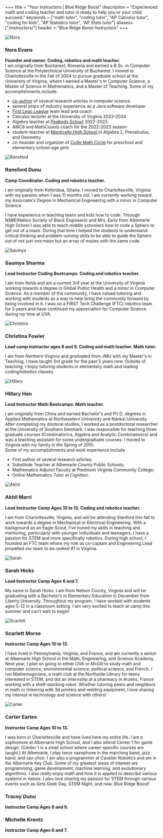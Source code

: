 +++
title = "Your Instructors | Blue Ridge Boost"
description = "Experienced math and coding teacher and tutor is ready to help you or your child succeed."
keywords = ["math tutor", "coding tutor", "AP Calculus tutor", "coding for kids", "AP Statistics tutor", "AP Stats tutor"]
aliases=["/instructors/"]
header = "Blue Ridge Boost Instructors"
+++

<div class="container">
  <div class="row py-2">
    <div class="col-sm-2">
      <a id="nora"></a>
      <img src="/images/evansnora.webp" alt="Nora" class="img-fluid">      
    </div>
    <div class="col-sm-10">
      <h3>Nora Evans</h3>
      <b>Founder and owner. Coding, robotics and math teacher.</b><br>
      I am originally from Bucharest, Romania and earned a B.Sc. in Computer Science at the Polytechnical University of Bucharest. I moved to Charlottesville in the Fall of 2004 to pursue graduate school at the University of Virginia, where I earned a Master's in Computer Science, a Master of Science in Mathematics, and a Master of Teaching. Some of my accomplishments include:

* [co-author](https://scholar.google.com/citations?user=BTsjtmgAAAAJ&hl=en&oi=ao) of several research articles in computer science
* several years of industry experience as a Java software developer
* [First Lego League](https://www.firstinspires.org/robotics/fll/what-is-first-lego-league) team lead and coach
* Calculus lecturer at the University of Virginia 2023-2024
* Algebra teacher at [Peabody School](https://peabodyschool.org/) 2022-2023
* AMC8 and MathCounts coach for the 2022-2023 season
* student-teacher at [Monticello High School](https://mohs.k12albemarle.org/) in Algebra 2, Precalculus, and Geometry 
* co-founder and organizer of [Cville Math Circle](https://cvillemathcircle.org/) for preschool and elementary school-age girls
    </div>
  </div>
  <div class="row">
    <div class="col-sm-2"><a id="ransford"></a>
      <img src="/images/ransford.jpg" alt="Ransford" class="img-fluid">      
    </div>
    <div class="col-sm-10">
      <h3>Ransford Dunu</h3>
      <b>Camp Coordinator. Coding and robotics teacher.</b><br>
      <p>I am originally from Koforidua, Ghana. I moved to Charlottesville, Virginia with my parents when I was 11 months old. I am currently working toward my Associate's Degree in Mechanical Engineering with a minor in Computer Science.</p>
      <p>I have experience in teaching teens and kids how to code. Through NSBE(Nation Society of Black Engineers) and Mrs. Early from Albemarle High School I was able to teach middle schoolers how to code a Sphero to get out of a maze. During that time I helped the students to understand critical thinking and problem-solving skills to be able to guide the Sphero out of not just one maze but an array of mazes with the same code.</p>
    </div>
  </div>
  <div class="row">
    <div class="col-sm-2"><a id="saumya"></a>
      <p></p>
      <img src="/images/saumya.png" alt="Saumya" class="img-fluid"> 
    </div>
    <div class="col-sm-10">
    <h3>Saumya Sharma</h3>
    <b>Lead Instructor Coding Bootcamps. Coding and robotics teacher.</b><br>
    <p>I am from NoVa  and am a current 3rd year at the University of Virginia working towards a degree in Global Public Health and a minor in Computer Science. As a member of the community, I have valued tutoring and working with students as a way to help bring the community forward by being involved in it. I was on a FIRST Tech Challenge (FTC) robotics team for 3 years and have continued my appreciation for Computer Science during my time at UVA.</p>
  </div>
  <div class="row">
    <div class="col-sm-2"><a id="christina"></a>
      <p></p>
      <img src="/images/christina.png" alt="Christina" class="img-fluid"> 
    </div>
    <div class="col-sm-10">
    <h3>Christina Fowler</h3>
    <b>Lead camp instructor ages 8 and 9. Coding and math teacher. Math tutor.</b><br>
    <p>I am from Northern Virginia and graduated from JMU with my Master's in Teaching. I have taught 3rd grade for the past 5 years now. Outside of teaching, I enjoy tutoring students in elementary math and leading coding/robotics classes.</p>
  </div>
  <div class="row">
    <div class="col-sm-2"><a id="hillary"></a>
      <p></p>
      <img src="/images/HillaryHan.jpg" alt="Hillary" class="img-fluid"> 
    </div>
    <div class="col-sm-10">
    <h3>Hillary Han</h3>
    <b>Lead Instructor Math Bootcamps. Math teacher.</b><br>
    <p>I am originally from China and earned Bachelor's and Ph.D. degrees in Applied Mathematics at Northeastern University and Nankai University. After completing my doctoral studies, I worked as a postdoctoral researcher at the University of Southern Denmark. I was responsible for teaching three graduate courses (Combinatorics, Algebra and Analytic Combinatorics) and was a teaching assistant for some undergraduate courses. I moved to Virginia with my family in the Spring of 2015.<br>
    Some of my accomplishments and work experience include<ul>
      <li>First author of several research articles;
      <li>Substitute Teacher at Albemarle County Public Schools;
      <li>Mathematics Adjunct Faculty at Piedmont Virginia Community College;
      <li>Online Mathematics Tutor at Cignition.
    </ul>
</p>
  </div>
  <div class="row">
    <div class="col-sm-2"><a id="akhil"></a>
      <p></p>
      <img src="/images/akhil.jpg" alt="Akhil" class="img-fluid">
    </div>
      <div class="col-sm-10">
      <h3>Akhil Marri</h3>
      <b>Lead Instructor Camp Ages 10 to 13. Coding and robotics teacher.</b><br>
      <p>I am from Charlottesville, Virginia, and will be attending Stanford this fall to work towards a degree in Mechanical or Electrical Engineering. With a background as an Eagle Scout, I've honed my skills in teaching and mentoring, particularly with younger individuals and teenagers. I have a passion for STEM and more specifically robotics. During high school, I founded an FTC team where my role as co-captain and Engineering Lead propelled our team to be ranked #1 in Virginia.</p>
    </div>
  </div>
  <div class="row">
    <div class="col-sm-2"><a id="sarah"></a>
      <p></p>
      <img src="/images/sarah.jpg" alt="Sarah" class="img-fluid"> 
    </div>
    <div class="col-sm-10">
      <h3>Sarah Hicks</h3>
      <b>Lead Instructor Camp Ages 6 and 7.</b><br>
      <p>My name is Sarah Hicks. I am from Nelson County, Virginia and will be graduating with a Bachelor’s in Elementary Education in December from Liberty University. Throughout my program, I have worked with students ages 5-12 in a classroom setting. I am very excited to teach at camp this summer and can’t wait to begin!</p>
    </div>
  </div>
  <div class="row">
    <div class="col-sm-2"><a id="scarlett"></a>
      <p></p>
      <img src="/images/scarlett.jpg" alt="Scarlett" class="img-fluid"> 
    </div>
    <div class="col-sm-10">
      <h3>Scarlett Morse</h3>
      <b>Instructor Camp Ages 10 to 13.</b><br>
      <p>I have lived in Pennsylvania, Virginia, and France, and am currently a senior at Albemarle High School in the Math, Engineering, and Science Academy. Next year, I plan on going to either UVA or McGill to study math and computer science, environmental science, political science, and French. I run Mathemagicians, a math club at the Northside Library for teens interested in STEM, and did an internship at a pharmacy in Arzens, France working with a shelf-stocking robot. Whether tutoring peers and neighbors in math or tinkering with 3d printers and welding equipment, I love sharing my interest in technology and science with others!</p>
    </div>
  </div>
  <div class="row">
    <div class="col-sm-2"><a id="carter"></a>
      <p></p>
      <img src="/images/carter.PNG" alt="Carter" class="img-fluid"> 
    </div>
    <div class="col-sm-10">
      <h3>Carter Earles</h3>
      <b>Instructor Camp Ages 10 to 13.</b><br>
      <p>I was born in Charlottesville and have lived here my entire life. I am a sophomore at Albemarle High School, and I also attend Center 1 for game design. (Center 1 is a small school where career-specific courses are taught.) At Albemarle, I play tenor saxophone in the marching band, jazz band, and sax choir. I am also a programmer at Cavelier Robotics and am in the Albemarle Key Club. Some of my greatest areas of interest are programming, game development, machine learning, and evolutionary algorithms. I also really enjoy math and how it is applied to describe various systems in nature. I also love sharing my passion for STEM through various events such as Girls Geek Day, STEM Night, and now, Blue Ridge Boost!</p>
    </div>
  </div>
  <div class="row">
    <div class="col-sm-2"><a id="tracey"></a>
      <p></p>
      <!-- <img src="" alt="Tracey" class="img-fluid">  -->
    </div>
    <div class="col-sm-10">
      <h3>Tracey Dunu</h3>
      <b>Instructor Camp Ages 8 and 9.</b><br>
      <p></p>
    </div>
  </div>
  <div class="row">
    <div class="col-sm-2"><a id="michelle"></a>
      <p></p>
      <!-- <img src="" alt="Shylean" class="img-fluid">  -->
    </div>
    <div class="col-sm-10">
      <h3>Michelle Krentz</h3>
      <b>Instructor Camp Ages 6 and 7.</b><br>
      <p></p>
    </div>
  </div>
</div>

<p></p>
